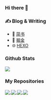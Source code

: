 ### Hi there 👋

### ✍️ Blog & Writing
- 📙 [简书](https://www.jianshu.com/u/63445e24e8bf)
- 🌟 [掘金](https://juejin.cn/user/3755587450186296)
- 🌐 [HEXO](http://blogwenbo.com/)

### Github Stats
<img src="https://github-readme-stats.vercel.app/api?username=GKWenBo&count_private=true&show_icons=true&theme=gruvbox"/>

### My Repositories
<a href="https://github.com/GKWenBo/WBCollectOCThirdLib">
  <img align="center" src="https://github-readme-stats.vercel.app/api/pin/?username=GKWenBo&repo=WBCollectOCThirdLib&title_color=ffffff&text_color=c9cacc&icon_color=2bbc8a&bg_color=1d1f21" />
</a>

<a href="https://github.com/GKWenBo/WBCollectSwfitThirdLib">
  <img align="center" src="https://github-readme-stats.vercel.app/api/pin/?username=GKWenBo&repo=WBCollectSwfitThirdLib&title_color=ffffff&text_color=c9cacc&icon_color=2bbc8a&bg_color=1d1f21" />
</a>

<a href="https://github.com/GKWenBo/MAC-UtilitySoftwoare">
  <img align="center" src="https://github-readme-stats.vercel.app/api/pin/?username=GKWenBo&repo=MAC-UtilitySoftwoare&title_color=ffffff&text_color=c9cacc&icon_color=2bbc8a&bg_color=1d1f21" />
</a>

<a href="https://github.com/GKWenBo/WBCategoryKit">
  <img align="center" src="https://github-readme-stats.vercel.app/api/pin/?username=GKWenBo&repo=WBCategoryKit&title_color=ffffff&text_color=c9cacc&icon_color=2bbc8a&bg_color=1d1f21" />
</a>
